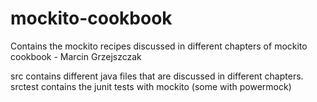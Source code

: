 # mockito-cookbook
Contains the mockito recipes discussed in different chapters of mockito cookbook - Marcin Grzejszczak 

src contains different java files that are discussed in different chapters.
srctest contains the junit tests with mockito (some with powermock)
